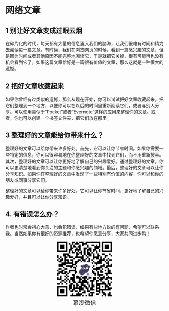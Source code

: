 # 网络文章

## 1 别让好文章变成过眼云烟

在碎片化的时代，每天都有大量的信息涌入我们的脑海，让我们很难有时间和精力去阅读每一篇文章。有时候，我们在浏览网页的时候，看到一篇感兴趣的文章，但是因为时间或者其他原因不能完整地阅读它，于是就把它关掉，很有可能再也没有机会看到它了。如果这篇文章恰好是一篇很有价值的文章，那么这就是一种很大的遗憾。

## 2 把好文章收藏起来

如果你曾经有过类似的遗憾，那么从现在开始，你可以试试把好文章收藏起来。把它们整理到一个地方，以便你可以在以后的时间里重新阅读它们，或者与别人分享。可以使用类似于“Pocket”或者“Evernote”这样的应用来整理你的文章。或者，你也可以创建一个书签文件夹，把它们放在那里。

## 3 整理好的文章能给你带来什么？

整理好的文章可以给你带来许多好处。首先，它可以让你节省时间。如果你需要一些特定的信息，你可以很容易地在你整理好的文章中找到它们，而不用重新搜索。其次，整理好的文章可以让你更好地了解自己的兴趣爱好。通过整理好的文章，你可以更清楚地看到你关注的主题和你感兴趣的领域。最后，整理好的文章可以让你分享知识。如果你在整理好的文章中发现了一些特别有价值的内容，你可以和你的朋友或同事分享它们。

整理好的文章可以给你带来许多好处。它可以让你节省时间，更好地了解自己的兴趣爱好，并且可以让你分享知识。

## 4. 有错误怎么办？

作者也时常会初心大意，也会犯错误，如果有些地方说的有问题，希望可以联系我。当然如果你有很好的资源推荐，也希望你愿意分享，大家共同进步鸭！

<center>
  <img src="/pagesidebar/muxi.jpg?raw=true" alt="drawing"  width="180px"/>
  <div style="font-size: 18px;">慕溪微信</div>
  <br/>
</center>